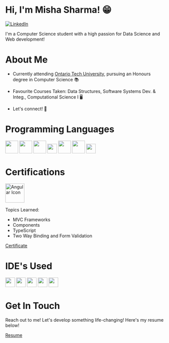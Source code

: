 # Hi, I'm Misha Sharma! 😁

[![LinkedIn](https://img.shields.io/badge/LinkedIn-%230077B5.svg?&style=flat-square&logo=linkedin&logoColor=white)](https://www.linkedin.com/in/misha-sharma171/)

I'm a Computer Science student with a high passion for Data Science and Web development!

# About Me

- Currently attending [Ontario Tech University](https://ontariotechu.ca/), pursuing an Honours degree in Computer Science 📚

- Favourite Courses Taken: Data Structures, Software Systems Dev. & Integ., Computational Science I 🖥️

- Let's connect! 🔗
  
# Programming Languages

[<img src="https://upload.wikimedia.org/wikipedia/en/3/30/Java_programming_language_logo.svg" height="40">](https://www.java.com/)
[<img src="https://upload.wikimedia.org/wikipedia/commons/c/c3/Python-logo-notext.svg" height="40">](https://www.python.org/)
[<img src="https://upload.wikimedia.org/wikipedia/commons/1/18/ISO_C%2B%2B_Logo.svg" height="40">](https://www.cplusplus.com/)
[<img src="https://upload.wikimedia.org/wikipedia/commons/9/99/Unofficial_JavaScript_logo_2.svg" height="30">](https://developer.mozilla.org/en-US/docs/Web/JavaScript)
[<img src="https://upload.wikimedia.org/wikipedia/commons/6/61/HTML5_logo_and_wordmark.svg" height="40">](https://developer.mozilla.org/en-US/docs/Web/HTML)
[<img src="https://upload.wikimedia.org/wikipedia/commons/d/d5/CSS3_logo_and_wordmark.svg" height="40">](https://developer.mozilla.org/en-US/docs/Web/CSS)
[<img src="https://upload.wikimedia.org/wikipedia/commons/1/1b/R_logo.svg" height="30">](https://www.r-project.org)

# Certifications 

<a href="https://angular.io/">
  <img src="https://cdn.icon-icons.com/icons2/2699/PNG/512/angular_logo_icon_169598.png" alt="Angular Icon" height="60">
</a>

Topics Learned:

- MVC Frameworks
- Components
- TypeScript 
- Two Way Binding and Form Validation

[Certificate](https://www.hackerrank.com/certificates/f3b50a874f1e)


# IDE's Used 

[<img src="https://resources.jetbrains.com/storage/products/intellij-idea/img/meta/intellij-idea_logo_300x300.png" height="30">](https://www.jetbrains.com/idea/)
[<img src="https://upload.wikimedia.org/wikipedia/commons/d/d0/Eclipse-Luna-Logo.svg" height="30">](https://www.eclipse.org/)
[<img src="https://upload.wikimedia.org/wikipedia/commons/9/9a/Visual_Studio_Code_1.35_icon.svg" height="30">](https://code.visualstudio.com/)
[<img src="https://resources.jetbrains.com/storage/products/pycharm/img/meta/pycharm_logo_300x300.png" height="30">](https://www.jetbrains.com/pycharm/)
[<img src="https://upload.wikimedia.org/wikipedia/commons/3/38/Jupyter_logo.svg" height="30">](https://jupyter.org/)

# Get In Touch 

Reach out to me! Let's develop something life-changing! Here's my resume below!

[Resume](https://github.com/mishasharmaa/mishasharmaa/raw/main/Misha_Resume___2025.pdf)









